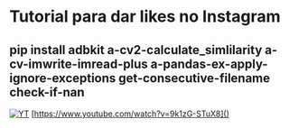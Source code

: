 # Tutorial para dar likes no Instagram
##  pip install adbkit a-cv2-calculate_simlilarity a-cv-imwrite-imread-plus a-pandas-ex-apply-ignore-exceptions get-consecutive-filename check-if-nan

[![YT](https://i.ytimg.com/vi/FMGveDZYG3Y/maxresdefault.jpg)](https://www.youtube.com/watch?v=9k1zG-STuX8)
[https://www.youtube.com/watch?v=9k1zG-STuX8]()

